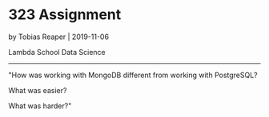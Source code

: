 # 323 Assignment

by Tobias Reaper | 2019-11-06

Lambda School Data Science

---

"How was working with MongoDB different from working with PostgreSQL? 



What was easier? 



What was harder?"


